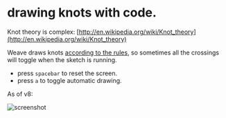 # drawing knots with code.

Knot theory is complex: [http://en.wikipedia.org/wiki/Knot_theory](http://en.wikipedia.org/wiki/Knot_theory)

Weave draws knots [according to the rules](http://en.wikipedia.org/wiki/Knots_and_graphs#Draw_nice_knots),
so sometimes all the crossings will toggle when the sketch is running.

* press `spacebar` to reset the screen.
* press `a` to toggle automatic drawing.

As of v8:

![screenshot](http://dl.dropbox.com/u/3147390/pics/2011-10-03-16-36-07_v8-upload.png)
